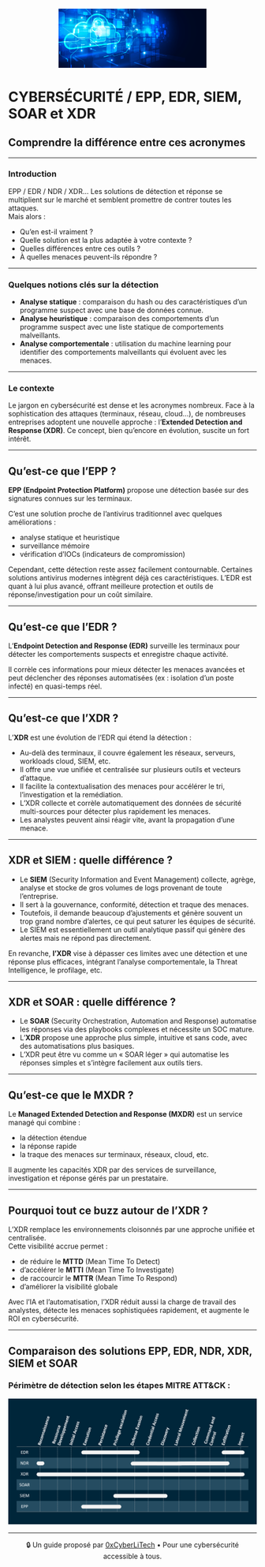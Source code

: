 <p align="center">
  <img src="./images/Cloud-et-securite.png" alt="Cloud et Sécurité" width="300" />
</p>

# CYBERSÉCURITÉ / EPP, EDR, SIEM, SOAR et XDR  
## Comprendre la différence entre ces acronymes

---

### Introduction

EPP / EDR / NDR / XDR… Les solutions de détection et réponse se multiplient sur le marché et semblent promettre de contrer toutes les attaques.  
Mais alors :

- Qu’en est-il vraiment ?  
- Quelle solution est la plus adaptée à votre contexte ?  
- Quelles différences entre ces outils ?  
- À quelles menaces peuvent-ils répondre ?

---

### Quelques notions clés sur la détection

- **Analyse statique** : comparaison du hash ou des caractéristiques d’un programme suspect avec une base de données connue.  
- **Analyse heuristique** : comparaison des comportements d’un programme suspect avec une liste statique de comportements malveillants.  
- **Analyse comportementale** : utilisation du machine learning pour identifier des comportements malveillants qui évoluent avec les menaces.

---

### Le contexte

Le jargon en cybersécurité est dense et les acronymes nombreux. Face à la sophistication des attaques (terminaux, réseau, cloud…), de nombreuses entreprises adoptent une nouvelle approche : l’**Extended Detection and Response (XDR)**. Ce concept, bien qu’encore en évolution, suscite un fort intérêt.

---

## Qu’est-ce que l’EPP ?

**EPP (Endpoint Protection Platform)** propose une détection basée sur des signatures connues sur les terminaux.  

C’est une solution proche de l’antivirus traditionnel avec quelques améliorations :  
- analyse statique et heuristique  
- surveillance mémoire  
- vérification d’IOCs (indicateurs de compromission)  

Cependant, cette détection reste assez facilement contournable. Certaines solutions antivirus modernes intègrent déjà ces caractéristiques. L’EDR est quant à lui plus avancé, offrant meilleure protection et outils de réponse/investigation pour un coût similaire.

---

## Qu’est-ce que l’EDR ?

L’**Endpoint Detection and Response (EDR)** surveille les terminaux pour détecter les comportements suspects et enregistre chaque activité.  

Il corrèle ces informations pour mieux détecter les menaces avancées et peut déclencher des réponses automatisées (ex : isolation d’un poste infecté) en quasi-temps réel.

---

## Qu’est-ce que l’XDR ?

L’**XDR** est une évolution de l’EDR qui étend la détection :  

- Au-delà des terminaux, il couvre également les réseaux, serveurs, workloads cloud, SIEM, etc.  
- Il offre une vue unifiée et centralisée sur plusieurs outils et vecteurs d’attaque.  
- Il facilite la contextualisation des menaces pour accélérer le tri, l’investigation et la remédiation.  
- L’XDR collecte et corrèle automatiquement des données de sécurité multi-sources pour détecter plus rapidement les menaces.  
- Les analystes peuvent ainsi réagir vite, avant la propagation d’une menace.

---

## XDR et SIEM : quelle différence ?

- Le **SIEM** (Security Information and Event Management) collecte, agrège, analyse et stocke de gros volumes de logs provenant de toute l’entreprise.  
- Il sert à la gouvernance, conformité, détection et traque des menaces.  
- Toutefois, il demande beaucoup d’ajustements et génère souvent un trop grand nombre d’alertes, ce qui peut saturer les équipes de sécurité.  
- Le SIEM est essentiellement un outil analytique passif qui génère des alertes mais ne répond pas directement.

En revanche, **l’XDR** vise à dépasser ces limites avec une détection et une réponse plus efficaces, intégrant l’analyse comportementale, la Threat Intelligence, le profilage, etc.

---

## XDR et SOAR : quelle différence ?

- Le **SOAR** (Security Orchestration, Automation and Response) automatise les réponses via des playbooks complexes et nécessite un SOC mature.  
- L’**XDR** propose une approche plus simple, intuitive et sans code, avec des automatisations plus basiques.  
- L’XDR peut être vu comme un « SOAR léger » qui automatise les réponses simples et s’intègre facilement aux outils tiers.

---

## Qu’est-ce que le MXDR ?

Le **Managed Extended Detection and Response (MXDR)** est un service managé qui combine :

- la détection étendue  
- la réponse rapide  
- la traque des menaces sur terminaux, réseaux, cloud, etc.

Il augmente les capacités XDR par des services de surveillance, investigation et réponse gérés par un prestataire.

---

## Pourquoi tout ce buzz autour de l’XDR ?

L’XDR remplace les environnements cloisonnés par une approche unifiée et centralisée.  
Cette visibilité accrue permet :  

- de réduire le **MTTD** (Mean Time To Detect)  
- d’accélérer le **MTTI** (Mean Time To Investigate)  
- de raccourcir le **MTTR** (Mean Time To Respond)  
- d’améliorer la visibilité globale  

Avec l’IA et l’automatisation, l’XDR réduit aussi la charge de travail des analystes, détecte les menaces sophistiquées rapidement, et augmente le ROI en cybersécurité.

---

## Comparaison des solutions EPP, EDR, NDR, XDR, SIEM et SOAR

### Périmètre de détection selon les étapes MITRE ATT&CK :

<p align="center">
  <img src="./images/EPP-EDR-NDR-XDR-perimetres-de-detection.png" alt="Comparaison périmètres de détection" width="600" />
</p>

---

<p align="center">
  🔒 Un guide proposé par <a href="https://github.com/0xCyberLiTech">0xCyberLiTech</a> • Pour une cybersécurité accessible à tous.
</p>
